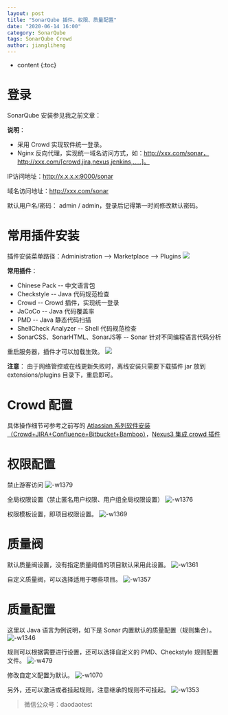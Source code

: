 ```yaml
---
layout: post
title: "SonarQube 插件、权限、质量配置"
date: "2020-06-14 16:00"
category: SonarQube
tags: SonarQube Crowd
author: jiangliheng
---
```

* content
{:toc}



# 登录

SonarQube 安装参见我之前文章：

**说明**：
- 采用 Crowd 实现软件统一登录。
- Nginx 反向代理，实现统一域名访问方式，如：http://xxx.com/sonar，http://xxx.com/[crowd,jira,nexus,jenkins,.....]。

IP访问地址：http://x.x.x.x:9000/sonar

域名访问地址：http://xxx.com/sonar

默认用户名/密码： admin / admin，登录后记得第一时间修改默认密码。

# 常用插件安装

插件安装菜单路径：Administration --> Marketplace --> Plugins
![](/assets/images/sonar/set/15921186509751.jpg)

**常用插件**：
- Chinese Pack -- 中文语言包
- Checkstyle --  Java 代码规范检查
- Crowd -- Crowd 插件，实现统一登录
- JaCoCo -- Java 代码覆盖率
- PMD -- Java 静态代码扫描
- ShellCheck Analyzer -- Shell 代码规范检查
- SonarCSS、SonarHTML、SonarJS等 -- Sonar 针对不同编程语言代码分析

重启服务器，插件才可以加载生效。
![](/assets/images/sonar/set/15921102391113.jpg)

**注意**： 由于网络管控或在线更新失败时，离线安装只需要下载插件 jar 放到 extensions/plugins 目录下，重启即可。

# Crowd 配置

具体操作细节可参考之前写的 [Atlassian 系列软件安装（Crowd+JIRA+Confluence+Bitbucket+Bamboo）](/2020/03/28/atlassian-install/)，[Nexus3 集成 crowd 插件](/2020/04/05/maven-nexus-integration-crowd/)

# 权限配置

禁止游客访问
![-w1379](/assets/images/sonar/set/15921105104062.jpg)

全局权限设置（禁止匿名用户权限、用户组全局权限设置）
![-w1376](/assets/images/sonar/set/15921116086331.jpg)

权限模板设置，即项目权限设置。
![-w1369](/assets/images/sonar/set/15921117215732.jpg)

# 质量阀

默认质量阀设置，没有指定质量阈值的项目默认采用此设置。
![-w1361](/assets/images/sonar/set/15921158804336.jpg)

自定义质量阀，可以选择适用于哪些项目。
![-w1357](/assets/images/sonar/set/15921166771158.jpg)

# 质量配置

这里以 Java 语言为例说明，如下是 Sonar 内置默认的质量配置（规则集合）。
![-w1346](/assets/images/sonar/set/15921167226504.jpg)

规则可以根据需要进行设置，还可以选择自定义的 PMD、Checkstyle 规则配置文件。
![-w479](/assets/images/sonar/set/15921168074857.jpg)


修改自定义配置为默认。
![-w1070](/assets/images/sonar/set/15921169566343.jpg)

另外，还可以激活或者挂起规则，注意继承的规则不可挂起。
![-w1353](/assets/images/sonar/set/15921170862217.jpg)

> 微信公众号：daodaotest
